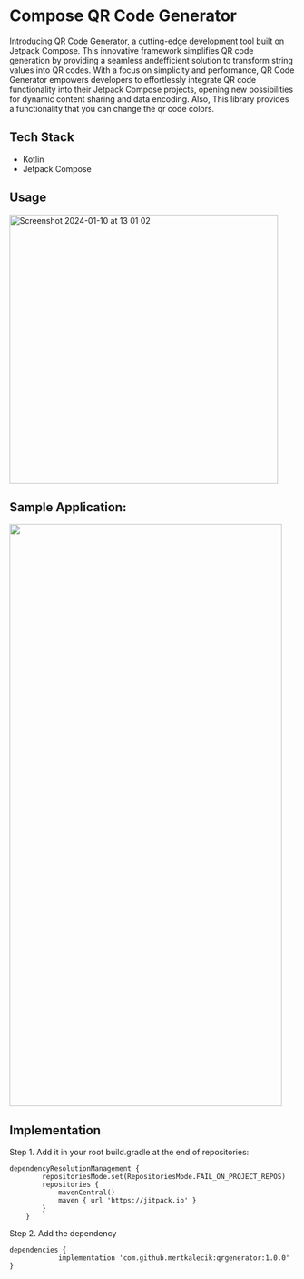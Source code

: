 # Compose QR Code Generator
Introducing QR Code Generator, a cutting-edge development tool built on Jetpack Compose. This innovative framework simplifies QR code generation by providing a seamless andefficient solution to transform string values into QR codes.
With a focus on simplicity and performance, QR Code Generator empowers developers to effortlessly integrate QR code functionality into their Jetpack Compose projects, opening new possibilities for dynamic content sharing and data encoding. 
Also, This library provides a functionality that you can change the qr code colors.

## Tech Stack
* Kotlin
* Jetpack Compose

## Usage
<img width="473" alt="Screenshot 2024-01-10 at 13 01 02" src="https://github.com/mertkalecik/QRGenerator/assets/38656031/820bd1c5-72ef-4281-9fb7-4ab9f9bac69f">

## Sample Application:
<img src="https://github.com/mertkalecik/QRGenerator/assets/38656031/cf3307f6-962d-43ef-8d0b-d149c9b2a1dd" width="480" height="1024">

## Implementation
Step 1. Add it in your root build.gradle at the end of repositories:

```
dependencyResolutionManagement {
		repositoriesMode.set(RepositoriesMode.FAIL_ON_PROJECT_REPOS)
		repositories {
			mavenCentral()
			maven { url 'https://jitpack.io' }
		}
	}
```

Step 2. Add the dependency

```
dependencies {
	        implementation 'com.github.mertkalecik:qrgenerator:1.0.0'
}
```


